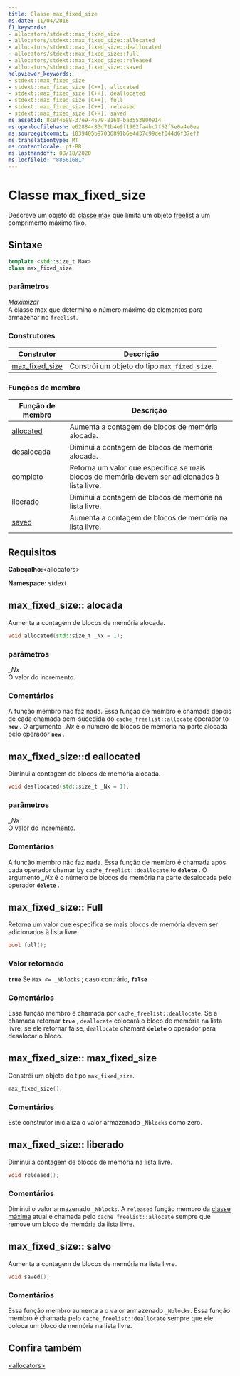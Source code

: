 ```yaml
---
title: Classe max_fixed_size
ms.date: 11/04/2016
f1_keywords:
- allocators/stdext::max_fixed_size
- allocators/stdext::max_fixed_size::allocated
- allocators/stdext::max_fixed_size::deallocated
- allocators/stdext::max_fixed_size::full
- allocators/stdext::max_fixed_size::released
- allocators/stdext::max_fixed_size::saved
helpviewer_keywords:
- stdext::max_fixed_size
- stdext::max_fixed_size [C++], allocated
- stdext::max_fixed_size [C++], deallocated
- stdext::max_fixed_size [C++], full
- stdext::max_fixed_size [C++], released
- stdext::max_fixed_size [C++], saved
ms.assetid: 8c8f4588-37e9-4579-8168-ba3553800914
ms.openlocfilehash: e62884c83d71b4e9f1902fa4bc7f52f5e0a4e0ee
ms.sourcegitcommit: 1839405b97036891b6e4d37c99def044d6f37eff
ms.translationtype: MT
ms.contentlocale: pt-BR
ms.lasthandoff: 08/18/2020
ms.locfileid: "88561681"
---
```

# <a name="max_fixed_size-class"></a>Classe max_fixed_size

Descreve um objeto da [classe max](../standard-library/allocators-header.md) que limita um objeto [freelist](../standard-library/freelist-class.md) a um comprimento máximo fixo.

## <a name="syntax"></a>Sintaxe

```cpp
template <std::size_t Max>
class max_fixed_size
```

### <a name="parameters"></a>parâmetros

*Maximizar*\
A classe max que determina o número máximo de elementos para armazenar no `freelist`.

### <a name="constructors"></a>Construtores

|Construtor|Descrição|
|-|-|
|[max_fixed_size](#max_fixed_size)|Constrói um objeto do tipo `max_fixed_size`.|

### <a name="member-functions"></a>Funções de membro

|Função de membro|Descrição|
|-|-|
|[allocated](#allocated)|Aumenta a contagem de blocos de memória alocada.|
|[desalocada](#deallocated)|Diminui a contagem de blocos de memória alocada.|
|[completo](#full)|Retorna um valor que especifica se mais blocos de memória devem ser adicionados à lista livre.|
|[liberado](#released)|Diminui a contagem de blocos de memória na lista livre.|
|[saved](#saved)|Aumenta a contagem de blocos de memória na lista livre.|

## <a name="requirements"></a>Requisitos

**Cabeçalho:**\<allocators>

**Namespace:** stdext

## <a name="max_fixed_sizeallocated"></a><a name="allocated"></a> max_fixed_size:: alocada

Aumenta a contagem de blocos de memória alocada.

```cpp
void allocated(std::size_t _Nx = 1);
```

### <a name="parameters"></a>parâmetros

*_Nx*\
O valor do incremento.

### <a name="remarks"></a>Comentários

A função membro não faz nada. Essa função de membro é chamada depois de cada chamada bem-sucedida do `cache_freelist::allocate` operador to **`new`** . O argumento *_Nx* é o número de blocos de memória na parte alocada pelo operador **`new`** .

## <a name="max_fixed_sizedeallocated"></a><a name="deallocated"></a> max_fixed_size::d eallocated

Diminui a contagem de blocos de memória alocada.

```cpp
void deallocated(std::size_t _Nx = 1);
```

### <a name="parameters"></a>parâmetros

*_Nx*\
O valor do incremento.

### <a name="remarks"></a>Comentários

A função membro não faz nada. Essa função de membro é chamada após cada operador chamar by `cache_freelist::deallocate` to **`delete`** . O argumento *_Nx* é o número de blocos de memória na parte desalocada pelo operador **`delete`** .

## <a name="max_fixed_sizefull"></a><a name="full"></a> max_fixed_size:: Full

Retorna um valor que especifica se mais blocos de memória devem ser adicionados à lista livre.

```cpp
bool full();
```

### <a name="return-value"></a>Valor retornado

**`true`** Se `Max <= _Nblocks` ; caso contrário, **`false`** .

### <a name="remarks"></a>Comentários

Essa função membro é chamada por `cache_freelist::deallocate`. Se a chamada retornar **`true`** , `deallocate` colocará o bloco de memória na lista livre; se ele retornar false, `deallocate` chamará **`delete`** o operador para desalocar o bloco.

## <a name="max_fixed_sizemax_fixed_size"></a><a name="max_fixed_size"></a> max_fixed_size:: max_fixed_size

Constrói um objeto do tipo `max_fixed_size`.

```cpp
max_fixed_size();
```

### <a name="remarks"></a>Comentários

Este construtor inicializa o valor armazenado `_Nblocks` como zero.

## <a name="max_fixed_sizereleased"></a><a name="released"></a> max_fixed_size:: liberado

Diminui a contagem de blocos de memória na lista livre.

```cpp
void released();
```

### <a name="remarks"></a>Comentários

Diminui o valor armazenado `_Nblocks`. A `released` função membro da [classe máxima](../standard-library/allocators-header.md) atual é chamada pelo `cache_freelist::allocate` sempre que remove um bloco de memória da lista livre.

## <a name="max_fixed_sizesaved"></a><a name="saved"></a> max_fixed_size:: salvo

Aumenta a contagem de blocos de memória na lista livre.

```cpp
void saved();
```

### <a name="remarks"></a>Comentários

Essa função membro aumenta a o valor armazenado `_Nblocks`. Essa função membro é chamada pelo `cache_freelist::deallocate` sempre que ele coloca um bloco de memória na lista livre.

## <a name="see-also"></a>Confira também

[\<allocators>](../standard-library/allocators-header.md)
